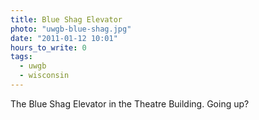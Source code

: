 ```yaml
---
title: Blue Shag Elevator
photo: "uwgb-blue-shag.jpg"
date: "2011-01-12 10:01"
hours_to_write: 0
tags:
  - uwgb
  - wisconsin
---
```


The Blue Shag Elevator in the Theatre Building. Going up?
